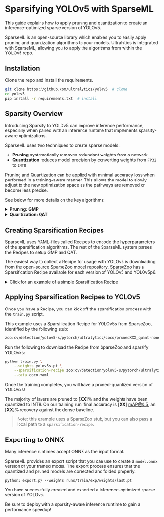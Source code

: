 <!--
Copyright (c) 2021 - present / Neuralmagic, Inc. All Rights Reserved.

Licensed under the Apache License, Version 2.0 (the "License");
you may not use this file except in compliance with the License.
You may obtain a copy of the License at

   http://www.apache.org/licenses/LICENSE-2.0

Unless required by applicable law or agreed to in writing,
software distributed under the License is distributed on an "AS IS" BASIS,
WITHOUT WARRANTIES OR CONDITIONS OF ANY KIND, either express or implied.
See the License for the specific language governing permissions and
limitations under the License.
-->

# Sparsifying YOLOv5 with SparseML

This guide explains how to apply pruning and quantization to create an inference-optimized sparse 
version of YOLOv5.

SparseML is an open-source library which enables you to easily apply pruning and quantization algorithms to 
your models. Ultralytics is integrated with SparseML, allowing you to apply the algorithms from 
within the YOLOv5 repo.

## Installation

Clone the repo and install the requirements.

```bash
git clone https://github.com/ultralytics/yolov5  # clone
cd yolov5
pip install -r requirements.txt  # install
```

## Sparsity Overview

Introducing Sparsity to YOLOv5 can improve inference performance, especially when paired with 
an inference runtime that implements sparsity-aware optimizations.

SparseML uses two techniques to create sparse models:
- **Pruning** systematically removes redundant weights from a network
- **Quantization** reduces model precision by converting weights from `FP32` to `INT8`

Pruning and Quantization can be applied with minimal accuracy loss when performed in a training-aware manner. This allows the model to slowly adjust to the new optimization space as the pathways are removed or become less precise. 

See below for more details on the key algorithms:

<details>
    <summary><b>Pruning: GMP</b></summary>
    <br>
   
Gradual magnitude pruning or GMP is the best algorithm for pruning. With it, 
the least impactful weights are iteratively removed over several epochs up to a specified level of sparsity. 
The remaining non-zero weights are then fine-tuned to the objective function. This iterative process enables 
the model to slowly adjust to a new optimization space after pathways are removed before pruning again.

</details>
        
<details>
    <summary><b>Quantization: QAT</b></summary>
    <br>

Quantization aware training or QAT is the best algorithm for quantization. With it, fake quantization 
operators are injected into the graph before quantizable nodes for activations, and weights 
are wrapped with fake quantization operators. The fake quantization operators interpolate 
the weights and activations down to `INT8` on the forward pass but enable a full update of 
the weights at `FP32` on the backward pass. This allows the model to adapt to the loss of 
information from quantization on the forward pass. 
    
</details>
    
## Creating Sparsification Recipes

SparseML uses YAML-files called Recipes to encode the hyperparameters of the sparsification algorithms. The rest of the SparseML system parses the Recipes to setup GMP and QAT.

The easiest way to collect a Recipe for usage with YOLOv5 is downloading from the open-source SparseZoo model repository. [SparseZoo](https://sparsezoo.neuralmagic.com/?domain=cv&sub_domain=detection&page=1) has a Sparsification Recipe available for each version of YOLOv5 and YOLOv5p6. 

<details>
    <summary>Click for an example of a simple Sparsification Recipe</b></summary>
    </br>

```yaml
# recipe.yaml
    
modifiers:
    - !GMPruningModifier
        init_sparsity: 0.05
        final_sparsity: 0.8
        start_epoch: 0.0
        end_epoch: 30.0
        update_frequency: 1.0
        params: __ALL_PRUNABLE__

    - !SetLearningRateModifier
        start_epoch: 0.0
        learning_rate: 0.05

    - !LearningRateFunctionModifier
        start_epoch: 30.0
        end_epoch: 50.0
        lr_func: cosine
        init_lr: 0.05
        final_lr: 0.001

    - !QuantizationModifier
        start_epoch: 50.0
        freeze_bn_stats_epoch: 53.0

    - !SetLearningRateModifier
        start_epoch: 50.0
        learning_rate: 10e-6

    - !EpochRangeModifier
        start_epoch: 0.0
        end_epoch: 55.0
```

This recipe instructs SparseML to do the following:
- First, apply the GMP algorithm is to all layers, starting from an initial sparsity of 5% and gradually increasing to 80% over 30 epochs, as indicated by the `GMPruningModifier` element. 
- Second, fine tune for 20 epochs with at 80% sparsity.
- Finally, apply the QAT algorithm to all layers over the last 5 epochs, as indicated by `QuantizationModifier`.

Note that this Recipe is a simple example. You can find a state-of-the-art Sparsification Recipe for YOLOv5s in [SparseZoo](https://sparsezoo.neuralmagic.com/models/cv%2Fdetection%2Fyolov5-s%2Fpytorch%2Fultralytics%2Fcoco%2Fpruned_quant-aggressive_94).

</details>


## Applying Sparsification Recipes to YOLOv5

Once you have a Recipe, you can kick off the sparsification process with the `train.py` script.

This example uses a Sparsification Recipe for YOLOv5s from SparseZoo, identified by the following stub:

```bash
zoo:cv/detection/yolov5-s/pytorch/ultralytics/coco/prunedXXX_quant-none
```

Run the following to download the Recipe from SparseZoo and sparsify YOLOv5s:

```bash
python train.py \
    --weights yolov5s.pt \
    --sparsification-recipe zoo:cv/detection/yolov5-s/pytorch/ultralytics/coco/prunedXXX_quant-none \
    --data coco.yaml
```

Once the training completes, you will have a pruned-quantized version of YOLOv5s! 

The majority of layers are pruned to [**XX**]% and the weights have been quantized to INT8. 
On our training run, final accuracy is [**XX**] mAP@0.5, an [**XX**]% recovery against the dense baseline.

> Note: this example uses a SparseZoo stub, but you can also pass a local path to a `sparsification-recipe`.

## Exporting to ONNX

Many inference runtimes accept ONNX as the input format.

SparseML provides an export script that you can use to create a `model.onnx` version of your
trained model. The export process ensures that the quantized and pruned models are 
corrected and folded properly.

```
python3 export.py --weights runs/train/exp/weights/last.pt 
```

You have successfully created and exported a inference-optimized sparse version of YOLOv5.

Be sure to deploy with a sparsity-aware inference runtime to gain a performance speedup!

